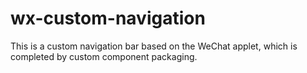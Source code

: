 # wx-custom-navigation
This is a custom navigation bar based on the WeChat applet, which is completed by custom component packaging.
